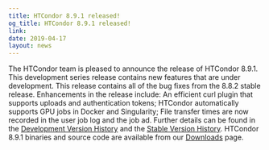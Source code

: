 ```yaml
---
title: HTCondor 8.9.1 released!
og_title: HTCondor 8.9.1 released!
link: 
date: 2019-04-17
layout: news
---
```


The HTCondor team is pleased to announce the release of HTCondor 8.9.1. This development series release contains new features that are under development. This release contains all of the bug fixes from the 8.8.2 stable release.  Enhancements in the release include: An efficient curl plugin that supports uploads and authentication tokens; HTCondor automatically supports GPU jobs in Docker and Singularity; File transfer times are now recorded in the user job log and the job ad.  Further details can be found in the <a href="http://htcondor.org/manual/v8.9.1/DevelopmentReleaseSeries89.html"> Development Version History</a> and the <a href="http://htcondor.org/manual/v8.9.1/StableReleaseSeries88.html"> Stable Version History</a>. HTCondor 8.9.1 binaries and source code are available from our <a href="http://htcondor.org/downloads/">Downloads</a> page. 
